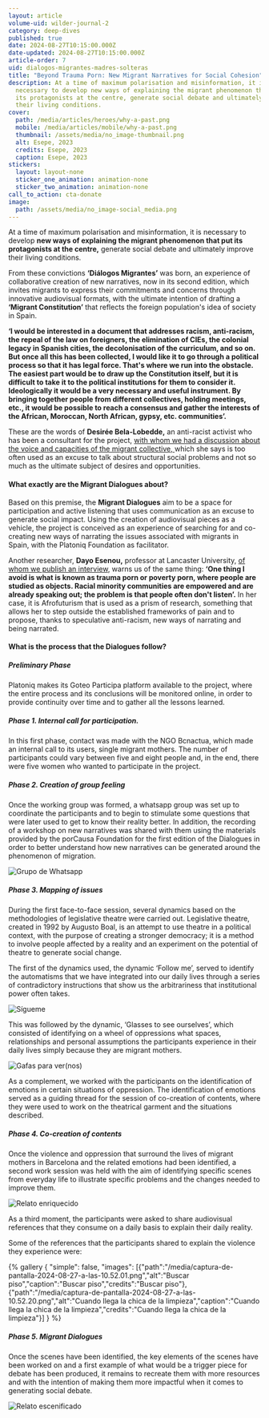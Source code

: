 ```yaml
---
layout: article
volume-uid: wilder-journal-2
category: deep-dives
published: true
date: 2024-08-27T10:15:00.000Z
date-updated: 2024-08-27T10:15:00.000Z
article-order: 7
uid: dialogos-migrantes-madres-solteras
title: "Beyond Trauma Porn: New Migrant Narratives for Social Cohesion"
description: At a time of maximum polarisation and misinformation, it is
  necessary to develop new ways of explaining the migrant phenomenon that put
  its protagonists at the centre, generate social debate and ultimately improve
  their living conditions.
cover:
  path: /media/articles/heroes/why-a-past.png
  mobile: /media/articles/mobile/why-a-past.png
  thumbnail: /assets/media/no_image-thumbnail.png
  alt: Esepe, 2023
  credits: Esepe, 2023
  caption: Esepe, 2023
stickers:
  layout: layout-none
  sticker_one_animation: animation-none
  sticker_two_animation: animation-none
call_to_action: cta-donate
image:
  path: /assets/media/no_image-social_media.png
---
```

At a time of maximum polarisation and misinformation, it is necessary to develop **new ways of explaining the migrant phenomenon that put its protagonists at the centre,** generate social debate and ultimately improve their living conditions.

From these convictions **‘Diálogos Migrantes’** was born, an experience of collaborative creation of new narratives, now in its second edition, which invites migrants to express their commitments and concerns through innovative audiovisual formats, with the ultimate intention of drafting a **‘Migrant Constitution’** that reflects the foreign population's idea of society in Spain.

**‘I would be interested in a document that addresses racism, anti-racism, the repeal of the law on foreigners, the elimination of CIEs, the colonial legacy in Spanish cities, the decolonisation of the curriculum, and so on. But once all this has been collected, I would like it to go through a political process so that it has legal force. That's where we run into the obstacle. The easiest part would be to draw up the Constitution itself, but it is difficult to take it to the political institutions for them to consider it. Ideologically it would be a very necessary and useful instrument. By bringing together people from different collectives, holding meetings, etc., it would be possible to reach a consensus and gather the interests of the African, Moroccan, North African, gypsy, etc. communities’.**

These are the words of **Desirée Bela-Lobedde,** an anti-racist activist who has been a consultant for the project, [with whom we had a discussion about the voice and capacities of the migrant collective, ](https://www.instagram.com/p/C9eXb7AKaKO/)which she says is too often used as an excuse to talk about structural social problems and not so much as the ultimate subject of desires and opportunities. 

#### What exactly are the Migrant Dialogues about?

Based on this premise, the **Migrant Dialogues** aim to be a space for participation and active listening that uses communication as an excuse to generate social impact. Using the creation of audiovisual pieces as a vehicle, the project is conceived as an experience of searching for and co-creating new ways of narrating the issues associated with migrants in Spain, with the Platoniq Foundation as facilitator. 

Another researcher, **Dayo Esenou,** professor at Lancaster University, [of whom we publish an interview](https://journal.platoniq.net/en/wilder-journal-2/interviews/justice-afrofuturism-participatory-research/), warns us of the same thing: **‘One thing I avoid is what is known as trauma porn or poverty porn, where people are studied as objects. Racial minority communities are empowered and are already speaking out; the problem is that people often don't listen’.** In her case, it is Afrofuturism that is used as a prism of research, something that allows her to step outside the established frameworks of pain and to propose, thanks to speculative anti-racism, new ways of narrating and being narrated.

#### What is the process that the Dialogues follow?

##### Preliminary Phase

Platoniq makes its Goteo Participa platform available to the project, where the entire process and its conclusions will be monitored online, in order to provide continuity over time and to gather all the lessons learned.

##### Phase 1. Internal call for participation.

In this first phase, contact was made with the NGO Bcnactua, which made an internal call to its users, single migrant mothers. The number of participants could vary between five and eight people and, in the end, there were five women who wanted to participate in the project.

##### Phase 2. Creation of group feeling

Once the working group was formed, a whatsapp group was set up to coordinate the participants and to begin to stimulate some questions that were later used to get to know their reality better. In addition, the recording of a workshop on new narratives was shared with them using the materials provided by the porCausa Foundation for the first edition of the Dialogues in order to better understand how new narratives can be generated around the phenomenon of migration.

![Grupo de Whatsapp](/media/grupo-madres-migrantes.png "Grupo de Whatsapp")

##### Phase 3. Mapping of issues

During the first face-to-face session, several dynamics based on the methodologies of legislative theatre were carried out. Legislative theatre, created in 1992 by Augusto Boal, is an attempt to use theatre in a political context, with the purpose of creating a stronger democracy; it is a method to involve people affected by a reality and an experiment on the potential of theatre to generate social change.

The first of the dynamics used, the dynamic ‘Follow me’, served to identify the automatisms that we have integrated into our daily lives through a series of contradictory instructions that show us the arbitrariness that institutional power often takes.

![Sígueme](/media/unnamed2.jpg "Sígueme")

This was followed by the dynamic, ‘Glasses to see ourselves’, which consisted of identifying on a wheel of oppressions what spaces, relationships and personal assumptions the participants experience in their daily lives simply because they are migrant mothers.

![Gafas para ver(nos)](/media/unnamed3.jpg "Gafas para ver(nos)")

As a complement, we worked with the participants on the identification of emotions in certain situations of oppression. The identification of emotions served as a guiding thread for the session of co-creation of contents, where they were used to work on the theatrical garment and the situations described.

##### Phase 4. Co-creation of contents

Once the violence and oppression that surround the lives of migrant mothers in Barcelona and the related emotions had been identified, a second work session was held with the aim of identifying specific scenes from everyday life to illustrate specific problems and the changes needed to improve them.

![Relato enriquecido](/media/p1076702.jpg "Relato enriquecido")

As a third moment, the participants were asked to share audiovisual references that they consume on a daily basis to explain their daily reality.

Some of the references that the participants shared to explain the violence they experience were:

{% gallery { "simple": false, "images": [{"path":"/media/captura-de-pantalla-2024-08-27-a-las-10.52.01.png","alt":"Buscar piso","caption":"Buscar piso","credits":"Buscar piso"},{"path":"/media/captura-de-pantalla-2024-08-27-a-las-10.52.20.png","alt":"Cuando llega la chica de la limpieza","caption":"Cuando llega la chica de la limpieza","credits":"Cuando llega la chica de la limpieza"}] } %}

##### Phase 5. Migrant Dialogues

Once the scenes have been identified, the key elements of the scenes have been worked on and a first example of what would be a trigger piece for debate has been produced, it remains to recreate them with more resources and with the intention of making them more impactful when it comes to generating social debate.

![Relato escenificado](/media/p1076729.jpg "Relato escenificado")
